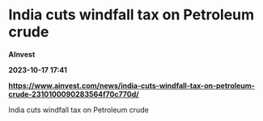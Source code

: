# India cuts windfall tax on Petroleum crude
**AInvest**

**2023-10-17 17:41**

**https://www.ainvest.com/news/india-cuts-windfall-tax-on-petroleum-crude-2310100090283564f70c770d/**

India cuts windfall tax on Petroleum crude